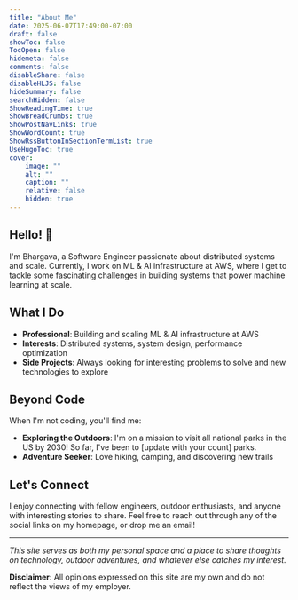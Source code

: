 ```yaml
---
title: "About Me"
date: 2025-06-07T17:49:00-07:00
draft: false
showToc: false
TocOpen: false
hidemeta: false
comments: false
disableShare: false
disableHLJS: false
hideSummary: false
searchHidden: false
ShowReadingTime: true
ShowBreadCrumbs: true
ShowPostNavLinks: true
ShowWordCount: true
ShowRssButtonInSectionTermList: true
UseHugoToc: true
cover:
    image: ""
    alt: ""
    caption: ""
    relative: false
    hidden: true
---
```


## Hello! 👋

I'm Bhargava, a Software Engineer passionate about distributed systems and scale. Currently, I work on ML & AI infrastructure at AWS, where I get to tackle some fascinating challenges in building systems that power machine learning at scale.

## What I Do

- **Professional**: Building and scaling ML & AI infrastructure at AWS
- **Interests**: Distributed systems, system design, performance optimization
- **Side Projects**: Always looking for interesting problems to solve and new technologies to explore

## Beyond Code

When I'm not coding, you'll find me:

- **Exploring the Outdoors**: I'm on a mission to visit all national parks in the US by 2030! So far, I've been to [update with your count] parks.
- **Adventure Seeker**: Love hiking, camping, and discovering new trails

## Let's Connect

I enjoy connecting with fellow engineers, outdoor enthusiasts, and anyone with interesting stories to share. Feel free to reach out through any of the social links on my homepage, or drop me an email!

---

*This site serves as both my personal space and a place to share thoughts on technology, outdoor adventures, and whatever else catches my interest.*

**Disclaimer**: All opinions expressed on this site are my own and do not reflect the views of my employer.
